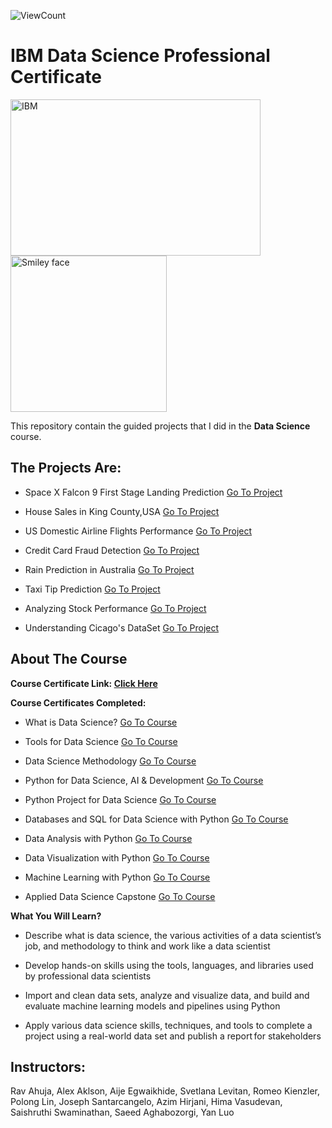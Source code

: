 ![ViewCount](https://views.whatilearened.today/views/github/sankhasubhraroy/IBM-Data-Science-Professional-Certificate.svg?cache=remove)

# IBM Data Science Professional Certificate

<img src="https://i.imgur.com/YCFnjvg.png" alt="IBM" height="250" width="400"> <img src="https://images.credly.com/images/28944969-813a-43b9-944f-7910111ce764/Professional_Certificate_-_Data_Science.png" alt="Smiley face" height="250" width="250">

This repository contain the guided projects that I did in the **Data Science** course.

## The Projects Are:

* Space X Falcon 9 First Stage Landing Prediction [Go To Project](https://github.com/sankhasubhraroy/IBM-Data-Science-Professional-Certificate/tree/master/Applied%20Data%20Science%20Capstone%20Project/Space%20X%20Falcon%209%20First%20Stage%20Landing%20Prediction)

* House Sales in King County,USA [Go To Project](https://github.com/sankhasubhraroy/IBM-Data-Science-Professional-Certificate/tree/master/Data%20Analysis%20with%20Python%20Project)

* US Domestic Airline Flights Performance [Go To Project](https://github.com/sankhasubhraroy/IBM-Data-Science-Professional-Certificate/tree/master/Data%20Visualization%20with%20Python%20Project)

* Credit Card Fraud Detection [Go To Project](https://github.com/sankhasubhraroy/IBM-Data-Science-Professional-Certificate/tree/master/Machine%20Learning%20with%20Python%20Project)

* Rain Prediction in Australia [Go To Project](https://github.com/sankhasubhraroy/IBM-Data-Science-Professional-Certificate/tree/master/Machine%20Learning%20with%20Python%20Project)

* Taxi Tip Prediction [Go To Project](https://github.com/sankhasubhraroy/IBM-Data-Science-Professional-Certificate/tree/master/Machine%20Learning%20with%20Python%20Project)

* Analyzing Stock Performance [Go To Project](https://github.com/sankhasubhraroy/IBM-Data-Science-Professional-Certificate/tree/master/Python%20Project%20for%20Data%20Science/Analyzing%20Stock%20Performance%20and%20Building%20a%20Dashboard)

* Understanding Cicago's DataSet [Go To Project](https://github.com/sankhasubhraroy/IBM-Data-Science-Professional-Certificate/tree/master/Understanding%20Cicago's%20DataSet)


## About The Course

**Course Certificate Link: [Click Here](https://www.coursera.org/account/accomplishments/specialization/certificate/2XLPYQ9VSNJ8)**

**Course Certificates Completed:**

- What is Data Science? [Go To Course](https://www.coursera.org/learn/what-is-datascience?specialization=ibm-data-science)

- Tools for Data Science [Go To Course](https://www.coursera.org/learn/open-source-tools-for-data-science?specialization=ibm-data-science)

- Data Science Methodology [Go To Course](https://www.coursera.org/learn/data-science-methodology?specialization=ibm-data-science)

- Python for Data Science, AI & Development [Go To Course](https://www.coursera.org/learn/python-for-applied-data-science-ai?specialization=ibm-data-science)

- Python Project for Data Science [Go To Course](https://www.coursera.org/learn/python-project-for-data-science?specialization=ibm-data-science)

- Databases and SQL for Data Science with Python [Go To Course](https://www.coursera.org/learn/sql-data-science?specialization=ibm-data-science)

- Data Analysis with Python [Go To Course](https://www.coursera.org/learn/data-analysis-with-python?specialization=ibm-data-science)

- Data Visualization with Python [Go To Course](https://www.coursera.org/learn/python-for-data-visualization?specialization=ibm-data-science)

- Machine Learning with Python [Go To Course](https://www.coursera.org/learn/machine-learning-with-python?specialization=ibm-data-science)

- Applied Data Science Capstone [Go To Course](https://www.coursera.org/learn/applied-data-science-capstone?specialization=ibm-data-science)

**What You Will Learn?**

- Describe what is data science, the various activities of a data scientist’s job, and methodology to think and work like a data scientist  

- Develop hands-on skills using the tools, languages, and libraries used by professional data scientists  

- Import and clean data sets, analyze and visualize data, and build and evaluate machine learning models and pipelines using Python 

- Apply various data science skills, techniques, and tools to complete a project using a real-world data set and publish a report for stakeholders


## Instructors:

Rav Ahuja, Alex Aklson, Aije Egwaikhide, Svetlana Levitan, Romeo Kienzler, Polong Lin, Joseph Santarcangelo, Azim Hirjani, Hima Vasudevan, Saishruthi Swaminathan, Saeed Aghabozorgi, Yan Luo
